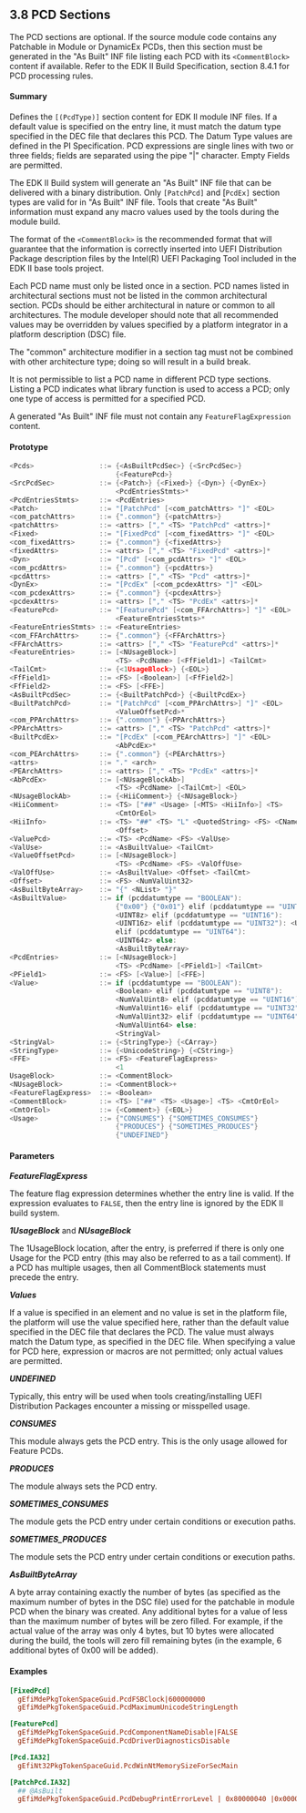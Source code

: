 <!--- @file
  3.8 PCD Sections

  Copyright (c) 2007-2017, Intel Corporation. All rights reserved.<BR>

  Redistribution and use in source (original document form) and 'compiled'
  forms (converted to PDF, epub, HTML and other formats) with or without
  modification, are permitted provided that the following conditions are met:

  1) Redistributions of source code (original document form) must retain the
     above copyright notice, this list of conditions and the following
     disclaimer as the first lines of this file unmodified.

  2) Redistributions in compiled form (transformed to other DTDs, converted to
     PDF, epub, HTML and other formats) must reproduce the above copyright
     notice, this list of conditions and the following disclaimer in the
     documentation and/or other materials provided with the distribution.

  THIS DOCUMENTATION IS PROVIDED BY TIANOCORE PROJECT "AS IS" AND ANY EXPRESS OR
  IMPLIED WARRANTIES, INCLUDING, BUT NOT LIMITED TO, THE IMPLIED WARRANTIES OF
  MERCHANTABILITY AND FITNESS FOR A PARTICULAR PURPOSE ARE DISCLAIMED. IN NO
  EVENT SHALL TIANOCORE PROJECT  BE LIABLE FOR ANY DIRECT, INDIRECT, INCIDENTAL,
  SPECIAL, EXEMPLARY, OR CONSEQUENTIAL DAMAGES (INCLUDING, BUT NOT LIMITED TO,
  PROCUREMENT OF SUBSTITUTE GOODS OR SERVICES; LOSS OF USE, DATA, OR PROFITS;
  OR BUSINESS INTERRUPTION) HOWEVER CAUSED AND ON ANY THEORY OF LIABILITY,
  WHETHER IN CONTRACT, STRICT LIABILITY, OR TORT (INCLUDING NEGLIGENCE OR
  OTHERWISE) ARISING IN ANY WAY OUT OF THE USE OF THIS DOCUMENTATION, EVEN IF
  ADVISED OF THE POSSIBILITY OF SUCH DAMAGE.

-->

## 3.8 PCD Sections

The PCD sections are optional. If the source module code contains any Patchable
in Module or DynamicEx PCDs, then this section must be generated in the
"As Built" INF file listing each PCD with its `<CommentBlock>` content if
available. Refer to the EDK II Build Specification, section 8.4.1 for PCD
processing rules.

#### Summary

Defines the `[(PcdType)]` section content for EDK II module INF files. If a
default value is specified on the entry line, it must match the datum type
specified in the DEC file that declares this PCD. The Datum Type values are
defined in the PI Specification. PCD expressions are single lines with two or
three fields; fields are separated using the pipe "|" character. Empty Fields
are permitted.

The EDK II Build system will generate an "As Built" INF file that can be
delivered with a binary distribution. Only `[PatchPcd]` and [`PcdEx]` section
types are valid for in "As Built" INF file. Tools that create "As Built"
information must expand any macro values used by the tools during the module
build.

The format of the `<CommentBlock>` is the recommended format that will
guarantee that the information is correctly inserted into UEFI Distribution
Package description files by the Intel(R) UEFI Packaging Tool included in the
EDK II base tools project.

Each PCD name must only be listed once in a section. PCD names listed in
architectural sections must not be listed in the common architectural section.
PCDs should be either architectural in nature or common to all architectures.
The module developer should note that all recommended values may be overridden
by values specified by a platform integrator in a platform description (DSC)
file.

The "common" architecture modifier in a section tag must not be combined with
other architecture type; doing so will result in a build break.

It is not permissible to list a PCD name in different PCD type sections.
Listing a PCD indicates what library function is used to access a PCD; only one
type of access is permitted for a specified PCD.

A generated "As Built" INF file must not contain any `FeatureFlagExpression`
content.

#### Prototype

```c
<Pcds>                ::= {<AsBuiltPcdSec>} {<SrcPcdSec>}
                          {<FeaturePcd>}
<SrcPcdSec>           ::= {<Patch>} {<Fixed>} {<Dyn>} {<DynEx>}
                          <PcdEntriesStmts>*
<PcdEntriesStmts>     ::= <PcdEntries>
<Patch>               ::= "[PatchPcd" [<com_patchAttrs> "]" <EOL>
<com_patchAttrs>      ::= {".common"} {<patchAttrs>}
<patchAttrs>          ::= <attrs> ["," <TS> "PatchPcd" <attrs>]*
<Fixed>               ::= "[FixedPcd" [<com_fixedAttrs> "]" <EOL>
<com_fixedAttrs>      ::= {".common"} {<fixedAttrs>}
<fixedAttrs>          ::= <attrs> ["," <TS> "FixedPcd" <attrs>]*
<Dyn>                 ::= "[Pcd" [<com_pcdAttrs> "]" <EOL>
<com_pcdAttrs>        ::= {".common"} {<pcdAttrs>}
<pcdAttrs>            ::= <attrs> ["," <TS> "Pcd" <attrs>]*
<DynEx>               ::= "[PcdEx" [<com_pcdexAttrs> "]" <EOL>
<com_pcdexAttrs>      ::= {".common"} {<pcdexAttrs>}
<pcdexAttrs>          ::= <attrs> ["," <TS> "PcdEx" <attrs>]*
<FeaturePcd>          ::= "[FeaturePcd" [<com_FFArchAttrs>] "]" <EOL>
                          <FeatureEntriesStmts>*
<FeatureEntriesStmts> ::= <FeatureEntries>
<com_FFArchAttrs>     ::= {".common"} {<FFArchAttrs>}
<FFArchAttrs>         ::= <attrs> ["," <TS> "FeaturePcd" <attrs>]*
<FeatureEntries>      ::= [<NUsageBlock>]
                          <TS> <PcdName> [<FfField1>] <TailCmt>
<TailCmt>             ::= {<1UsageBlock>} {<EOL>}
<FfField1>            ::= <FS> [<Boolean>] [<FfField2>]
<FfField2>            ::= <FS> [<FFE>]
<AsBuiltPcdSec>       ::= {<BuiltPatchPcd>} {<BuiltPcdEx>}
<BuiltPatchPcd>       ::= "[PatchPcd" [<com_PPArchAttrs>] "]" <EOL>
                          <ValueOffsetPcd>*
<com_PPArchAttrs>     ::= {".common"} {<PPArchAttrs>}
<PPArchAttrs>         ::= <attrs> ["," <TS> "PatchPcd" <attrs>]*
<BuiltPcdEx>          ::= "[PcdEx" [<com_PEArchAttrs>] "]" <EOL>
                          <AbPcdEx>*
<com_PEArchAttrs>     ::= {".common"} {<PEArchAttrs>}
<attrs>               ::= "." <arch>
<PEArchAttrs>         ::= <attrs> ["," <TS> "PcdEx" <attrs>]*
<AbPcdEx>             ::= [<NUsageBlockAb>]
                          <TS> <PcdName> [<TailCmt>] <EOL>
<NUsageBlockAb>       ::= {<HiiComment>} {<NUsageBlock>}
<HiiComment>          ::= <TS> ["##" <Usage> [<MTS> <HiiInfo>] <TS>
                          <CmtOrEol>
<HiiInfo>             ::= <TS> "##" <TS> "L" <QuotedString> <FS> <CName>
                          <Offset>
<ValuePcd>            ::= <TS> <PcdName> <FS> <ValUse>
<ValUse>              ::= <AsBuiltValue> <TailCmt>
<ValueOffsetPcd>      ::= [<NUsageBlock>]
                          <TS> <PcdName> <FS> <ValOffUse>
<ValOffUse>           ::= <AsBuiltValue> <Offset> <TailCmt>
<Offset>              ::= <FS> <NumValUint32>
<AsBuiltByteArray>    ::= "{" <NList> "}"
<AsBuiltValue>        ::= if (pcddatumtype == "BOOLEAN"):
                          {"0x00"} {"0x01"} elif (pcddatumtype == "UINT8"):
                          <UINT8z> elif (pcddatumtype == "UINT16"):
                          <UINT16z> elif (pcddatumtype == "UINT32"): <UINT32z>
                          elif (pcddatumtype == "UINT64"):
                          <UINT64z> else:
                          <AsBuiltByteArray>
<PcdEntries>          ::= [<NUsageBlock>]
                          <TS> <PcdName> [<PField1>] <TailCmt>
<PField1>             ::= <FS> [<Value>] [<FFE>]
<Value>               ::= if (pcddatumtype == "BOOLEAN"):
                          <Boolean> elif (pcddatumtype == "UINT8"):
                          <NumValUint8> elif (pcddatumtype == "UINT16"):
                          <NumValUint16> elif (pcddatumtype == "UINT32"):
                          <NumValUint32> elif (pcddatumtype == "UINT64"):
                          <NumValUint64> else:
                          <StringVal>
<StringVal>           ::= {<StringType>} {<CArray>}
<StringType>          ::= {<UnicodeString>} {<CString>}
<FFE>                 ::= <FS> <FeatureFlagExpress>
                          <1
UsageBlock>           ::= <CommentBlock>
<NUsageBlock>         ::= <CommentBlock>+
<FeatureFlagExpress>  ::= <Boolean>
<CommentBlock>        ::= <TS> ["##" <TS> <Usage>] <TS> <CmtOrEol>
<CmtOrEol>            ::= {<Comment>} {<EOL>}
<Usage>               ::= {"CONSUMES"} {"SOMETIMES_CONSUMES"}
                          {"PRODUCES"} {"SOMETIMES_PRODUCES"}
                          {"UNDEFINED"}
```

#### Parameters

**_FeatureFlagExpress_**

The feature flag expression determines whether the entry line is valid. If the
expression evaluates to `FALSE`, then the entry line is ignored by the EDK II
build system.

**_1UsageBlock_** and **_NUsageBlock_**

The 1UsageBlock location, after the entry, is preferred if there is only one
Usage for the PCD entry (this may also be referred to as a tail comment). If a
PCD has multiple usages, then all CommentBlock statements must precede the
entry.

**_Values_**

If a value is specified in an element and no value is set in the platform file,
the platform will use the value specified here, rather than the default value
specified in the DEC file that declares the PCD. The value must always match
the Datum type, as specified in the DEC file. When specifying a value for PCD
here, expression or macros are not permitted; only actual values are permitted.

**_UNDEFINED_**

Typically, this entry will be used when tools creating/installing UEFI
Distribution Packages encounter a missing or misspelled usage.

**_CONSUMES_**

This module always gets the PCD entry. This is the only usage allowed for
Feature PCDs.

**_PRODUCES_**

The module always sets the PCD entry.

**_SOMETIMES_CONSUMES_**

The module gets the PCD entry under certain conditions or execution paths.

**_SOMETIMES_PRODUCES_**

The module sets the PCD entry under certain conditions or execution paths.

**_AsBuiltByteArray_**

A byte array containing exactly the number of bytes (as specified as the
maximum number of bytes in the DSC file) used for the patchable in module PCD
when the binary was created. Any additional bytes for a value of less than the
maximum number of bytes will be zero filled. For example, if the actual value
of the array was only 4 bytes, but 10 bytes were allocated during the build,
the tools will zero fill remaining bytes (in the example, 6 additional bytes of
0x00 will be added).

#### Examples

```ini
[FixedPcd]
  gEfiMdePkgTokenSpaceGuid.PcdFSBClock|600000000
  gEfiMdePkgTokenSpaceGuid.PcdMaximumUnicodeStringLength

[FeaturePcd]
  gEfiMdePkgTokenSpaceGuid.PcdComponentNameDisable|FALSE
  gEfiMdePkgTokenSpaceGuid.PcdDriverDiagnosticsDisable

[Pcd.IA32]
  gEfiNt32PkgTokenSpaceGuid.PcdWinNtMemorySizeForSecMain

[PatchPcd.IA32]
  ## @AsBuilt
  gEfiMdePkgTokenSpaceGuid.PcdDebugPrintErrorLevel | 0x80000040 |0x00004118
```
